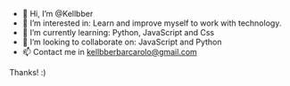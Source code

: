 - 👋 Hi, I’m @Kellbber
- 👀 I’m interested in: 
Learn and improve myself to work with technology.
- 🌱 I’m currently learning: 
Python, JavaScript and Css
- 💞️ I’m looking to collaborate on: 
JavaScript and Python
- 📫 Contact me in
kellbberbarcarolo@gmail.com


Thanks! :)
<!---
Kellbber/Kellbber is a ✨ special ✨ repository because its `README.md` (this file) appears on your GitHub profile.
You can click the Preview link to take a look at your changes.
--->
